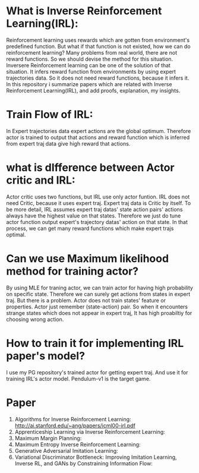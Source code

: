 # What is Inverse Reinforcement Learning(IRL): 
 Reinforcement learning uses rewards which are gotten from environment's predefined function. But what if that function is not existed, how we can do reinforcement learning? Many problems from real world, there are not reward functions. So we should devise the method for this situation.   
 Inversere Reinforcement learning can be one of the solution of that situation. It infers reward function from environments by using expert trajectories data. So it does not need reward functions, because it infers it. In this repository i summarize papers which are related with Inverse Reinforcement Learning(IRL), and add proofs, explanation, my insights.  
# Train Flow of IRL: 
 In Expert trajectories data expert actions are the global optimum. Therefore actor is trained to output that actions and reward function which is inferred from expert traj data give high reward that actions. 
 
# what is dIfference between Actor critic and IRL:   
 Actor critic uses two functions, but IRL use only actor funtion. IRL does not need Critic, because it uses expert traj. Expert traj data is Critic by itself. To be more detail, IRL assumes expert traj datas' state action pairs' actions always have the highest value on that states. Therefore we just do tune actor function output expert's trajectory datas' action on that state. In that process, we can get many reward functions which make expert trajs optimal.

# Can we use Maximum likelihood method for training actor?  
 By using MLE for traning actor, we can train actor for having high probability on specific state. Therefore we can surely get actions from states in expert traj. But there is a problem. Actor does not train states' feature or properties. Actor just remember (state-action) pair. So when it encounters strange states which does not appear in expert traj, It has high proabiltiy for choosing wrong action.  
 
# How to train it for implementing IRL paper's model? 
 I use my PG repository's trained actor for getting expert traj. And use it for training IRL's actor model. Pendulum-v1 is the target game.  

# Paper
1. Algorithms for Inverse Reinforcement Learning: http://ai.stanford.edu/~ang/papers/icml00-irl.pdf  
2. Apprenticeship Learning via Inverse Reinforcement Learning:  
3. Maximum Margin Planning:  
4. Maximum Entropy Inverse Reinforcement Learning:  
5. Generative Adversarial Imitation Learning:   
6. Variational Discriminator Bottleneck: Improving Imitation Learning, Inverse RL, and GANs by Constraining Information Flow:  

